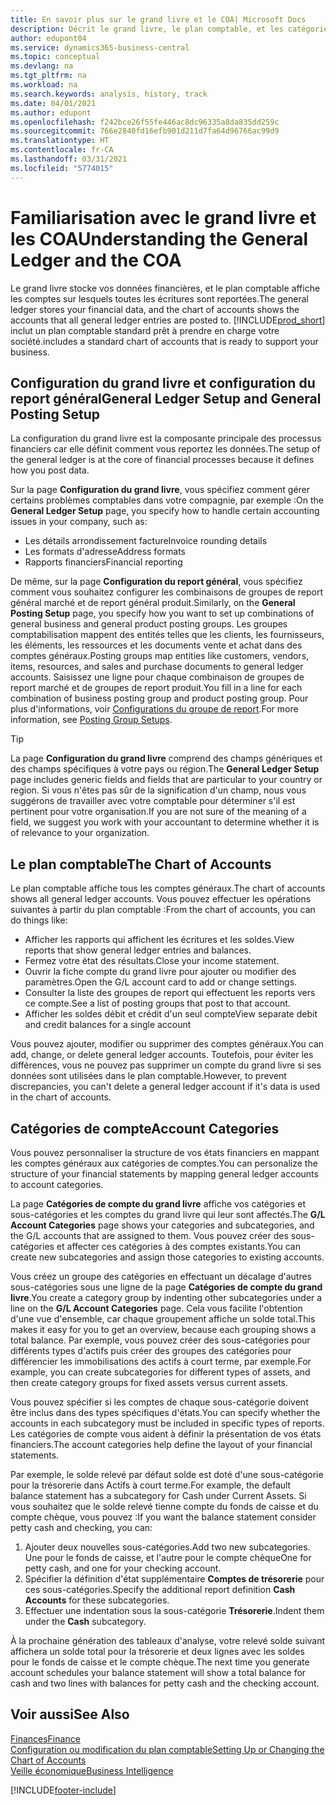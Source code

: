 ```yaml
---
title: En savoir plus sur le grand livre et le COA| Microsoft Docs
description: Décrit le grand livre, le plan comptable, et les catégories de compte.
author: edupont04
ms.service: dynamics365-business-central
ms.topic: conceptual
ms.devlang: na
ms.tgt_pltfrm: na
ms.workload: na
ms.search.keywords: analysis, history, track
ms.date: 04/01/2021
ms.author: edupont
ms.openlocfilehash: f242bce26f55fe446ac8dc96335a8da835dd259c
ms.sourcegitcommit: 766e2840fd16efb901d211d7fa64d96766ac99d9
ms.translationtype: HT
ms.contentlocale: fr-CA
ms.lasthandoff: 03/31/2021
ms.locfileid: "5774015"
---
```

# <a name="understanding-the-general-ledger-and-the-coa"></a><span data-ttu-id="d0241-103">Familiarisation avec le grand livre et les COA</span><span class="sxs-lookup"><span data-stu-id="d0241-103">Understanding the General Ledger and the COA</span></span>

<span data-ttu-id="d0241-104">Le grand livre stocke vos données financières, et le plan comptable affiche les comptes sur lesquels toutes les écritures sont reportées.</span><span class="sxs-lookup"><span data-stu-id="d0241-104">The general ledger stores your financial data, and the chart of accounts shows the accounts that all general ledger entries are posted to.</span></span> [!INCLUDE[prod_short](includes/prod_short.md)] <span data-ttu-id="d0241-105">inclut un plan comptable standard prêt à prendre en charge votre société.</span><span class="sxs-lookup"><span data-stu-id="d0241-105">includes a standard chart of accounts that is ready to support your business.</span></span>

## <a name="general-ledger-setup-and-general-posting-setup"></a><span data-ttu-id="d0241-106">Configuration du grand livre et configuration du report général</span><span class="sxs-lookup"><span data-stu-id="d0241-106">General Ledger Setup and General Posting Setup</span></span>

<span data-ttu-id="d0241-107">La configuration du grand livre est la composante principale des processus financiers car elle définit comment vous reportez les données.</span><span class="sxs-lookup"><span data-stu-id="d0241-107">The setup of the general ledger is at the core of financial processes because it defines how you post data.</span></span>  

<span data-ttu-id="d0241-108">Sur la page **Configuration du grand livre**, vous spécifiez comment gérer certains problèmes comptables dans votre compagnie, par exemple :</span><span class="sxs-lookup"><span data-stu-id="d0241-108">On the **General Ledger Setup** page, you specify how to handle certain accounting issues in your company, such as:</span></span>  

* <span data-ttu-id="d0241-109">Les détails arrondissement facture</span><span class="sxs-lookup"><span data-stu-id="d0241-109">Invoice rounding details</span></span>  
* <span data-ttu-id="d0241-110">Les formats d'adresse</span><span class="sxs-lookup"><span data-stu-id="d0241-110">Address formats</span></span>  
* <span data-ttu-id="d0241-111">Rapports financiers</span><span class="sxs-lookup"><span data-stu-id="d0241-111">Financial reporting</span></span>  

<span data-ttu-id="d0241-112">De même, sur la page **Configuration du report général**, vous spécifiez comment vous souhaitez configurer les combinaisons de groupes de report général marché et de report général produit.</span><span class="sxs-lookup"><span data-stu-id="d0241-112">Similarly, on the **General Posting Setup** page, you specify how you want to set up combinations of general business and general product posting groups.</span></span> <span data-ttu-id="d0241-113">Les groupes comptabilisation mappent des entités telles que les clients, les fournisseurs, les éléments, les ressources et les documents vente et achat dans des comptes généraux.</span><span class="sxs-lookup"><span data-stu-id="d0241-113">Posting groups map entities like customers, vendors, items, resources, and sales and purchase documents to general ledger accounts.</span></span> <span data-ttu-id="d0241-114">Saisissez une ligne pour chaque combinaison de groupes de report marché et de groupes de report produit.</span><span class="sxs-lookup"><span data-stu-id="d0241-114">You fill in a line for each combination of business posting group and product posting group.</span></span> <span data-ttu-id="d0241-115">Pour plus d'informations, voir [Configurations du groupe de report](finance-posting-groups.md).</span><span class="sxs-lookup"><span data-stu-id="d0241-115">For more information, see [Posting Group Setups](finance-posting-groups.md).</span></span>  

> [!TIP]
> <span data-ttu-id="d0241-116">La page **Configuration du grand livre** comprend des champs génériques et des champs spécifiques à votre pays ou région.</span><span class="sxs-lookup"><span data-stu-id="d0241-116">The **General Ledger Setup** page includes generic fields and fields that are particular to your country or region.</span></span> <span data-ttu-id="d0241-117">Si vous n'êtes pas sûr de la signification d'un champ, nous vous suggérons de travailler avec votre comptable pour déterminer s'il est pertinent pour votre organisation.</span><span class="sxs-lookup"><span data-stu-id="d0241-117">If you are not sure of the meaning of a field, we suggest you work with your accountant to determine whether it is of relevance to your organization.</span></span>  

## <a name="the-chart-of-accounts"></a><span data-ttu-id="d0241-118">Le plan comptable</span><span class="sxs-lookup"><span data-stu-id="d0241-118">The Chart of Accounts</span></span>

<span data-ttu-id="d0241-119">Le plan comptable affiche tous les comptes généraux.</span><span class="sxs-lookup"><span data-stu-id="d0241-119">The chart of accounts shows all general ledger accounts.</span></span> <span data-ttu-id="d0241-120">Vous pouvez effectuer les opérations suivantes à partir du plan comptable :</span><span class="sxs-lookup"><span data-stu-id="d0241-120">From the chart of accounts, you can do things like:</span></span>  

* <span data-ttu-id="d0241-121">Afficher les rapports qui affichent les écritures et les soldes.</span><span class="sxs-lookup"><span data-stu-id="d0241-121">View reports that show general ledger entries and balances.</span></span>  
* <span data-ttu-id="d0241-122">Fermez votre état des résultats.</span><span class="sxs-lookup"><span data-stu-id="d0241-122">Close your income statement.</span></span>  
* <span data-ttu-id="d0241-123">Ouvrir la fiche compte du grand livre pour ajouter ou modifier des paramètres.</span><span class="sxs-lookup"><span data-stu-id="d0241-123">Open the G/L account card to add or change settings.</span></span>  
* <span data-ttu-id="d0241-124">Consulter la liste des groupes de report qui effectuent les reports vers ce compte.</span><span class="sxs-lookup"><span data-stu-id="d0241-124">See a list of posting groups that post to that account.</span></span>
* <span data-ttu-id="d0241-125">Afficher les soldes débit et crédit d'un seul compte</span><span class="sxs-lookup"><span data-stu-id="d0241-125">View separate debit and credit balances for a single account</span></span>  

<span data-ttu-id="d0241-126">Vous pouvez ajouter, modifier ou supprimer des comptes généraux.</span><span class="sxs-lookup"><span data-stu-id="d0241-126">You can add, change, or delete general ledger accounts.</span></span> <span data-ttu-id="d0241-127">Toutefois, pour éviter les différences, vous ne pouvez pas supprimer un compte du grand livre si ses données sont utilisées dans le plan comptable.</span><span class="sxs-lookup"><span data-stu-id="d0241-127">However, to prevent discrepancies, you can't delete a general ledger account if it's data is used in the chart of accounts.</span></span>  

## <a name="account-categories"></a><span data-ttu-id="d0241-128">Catégories de compte</span><span class="sxs-lookup"><span data-stu-id="d0241-128">Account Categories</span></span>

<span data-ttu-id="d0241-129">Vous pouvez personnaliser la structure de vos états financiers en mappant les comptes généraux aux catégories de comptes.</span><span class="sxs-lookup"><span data-stu-id="d0241-129">You can personalize the structure of your financial statements by mapping general ledger accounts to account categories.</span></span>  

<span data-ttu-id="d0241-130">La page **Catégories de compte du grand livre** affiche vos catégories et sous-catégories et les comptes du grand livre qui leur sont affectés.</span><span class="sxs-lookup"><span data-stu-id="d0241-130">The **G/L Account Categories** page shows your categories and subcategories, and the G/L accounts that are assigned to them.</span></span> <span data-ttu-id="d0241-131">Vous pouvez créer des sous-catégories et affecter ces catégories à des comptes existants.</span><span class="sxs-lookup"><span data-stu-id="d0241-131">You can create new subcategories and assign those categories to existing accounts.</span></span>  

<span data-ttu-id="d0241-132">Vous créez un groupe des catégories en effectuant un décalage d'autres sous-catégories sous une ligne de la page **Catégories de compte du grand livre**.</span><span class="sxs-lookup"><span data-stu-id="d0241-132">You create a category group by indenting other subcategories under a line on the **G/L Account Categories** page.</span></span> <span data-ttu-id="d0241-133">Cela vous facilite l'obtention d'une vue d'ensemble, car chaque groupement affiche un solde total.</span><span class="sxs-lookup"><span data-stu-id="d0241-133">This makes it easy for you to get an overview, because each grouping shows a total balance.</span></span> <span data-ttu-id="d0241-134">Par exemple, vous pouvez créer des sous-catégories pour différents types d'actifs puis créer des groupes des catégories pour différencier les immobilisations des actifs à court terme, par exemple.</span><span class="sxs-lookup"><span data-stu-id="d0241-134">For example, you can create subcategories for different types of assets, and then create category groups for fixed assets versus current assets.</span></span>  

<span data-ttu-id="d0241-135">Vous pouvez spécifier si les comptes de chaque sous-catégorie doivent être inclus dans des types spécifiques d'états.</span><span class="sxs-lookup"><span data-stu-id="d0241-135">You can specify whether the accounts in each subcategory must be included in specific types of reports.</span></span> <span data-ttu-id="d0241-136">Les catégories de compte vous aident à définir la présentation de vos états financiers.</span><span class="sxs-lookup"><span data-stu-id="d0241-136">The account categories help define the layout of your financial statements.</span></span>  

<span data-ttu-id="d0241-137">Par exemple, le solde relevé par défaut solde est doté d'une sous-catégorie pour la trésorerie dans Actifs à court terme.</span><span class="sxs-lookup"><span data-stu-id="d0241-137">For example, the default balance statement has a subcategory for Cash under Current Assets.</span></span> <span data-ttu-id="d0241-138">Si vous souhaitez que le solde relevé tienne compte du fonds de caisse et du compte chèque, vous pouvez :</span><span class="sxs-lookup"><span data-stu-id="d0241-138">If you want the balance statement consider petty cash and checking, you can:</span></span>  

1. <span data-ttu-id="d0241-139">Ajouter deux nouvelles sous-catégories.</span><span class="sxs-lookup"><span data-stu-id="d0241-139">Add two new subcategories.</span></span> <span data-ttu-id="d0241-140">Une pour le fonds de caisse, et l'autre pour le compte chèque</span><span class="sxs-lookup"><span data-stu-id="d0241-140">One for petty cash, and one for your checking account.</span></span>  
2. <span data-ttu-id="d0241-141">Spécifier la définition d'état supplémentaire **Comptes de trésorerie** pour ces sous-catégories.</span><span class="sxs-lookup"><span data-stu-id="d0241-141">Specify the additional report definition **Cash Accounts** for these subcategories.</span></span>  
3. <span data-ttu-id="d0241-142">Effectuer une indentation sous la sous-catégorie **Trésorerie**.</span><span class="sxs-lookup"><span data-stu-id="d0241-142">Indent them under the **Cash** subcategory.</span></span>  

<span data-ttu-id="d0241-143">À la prochaine génération des tableaux d'analyse, votre relevé solde suivant affichera un solde total pour la trésorerie et deux lignes avec les soldes pour le fonds de caisse et le compte chèque.</span><span class="sxs-lookup"><span data-stu-id="d0241-143">The next time you generate account schedules your balance statement will show a total balance for cash and two lines with balances for petty cash and the checking account.</span></span>  

## <a name="see-also"></a><span data-ttu-id="d0241-144">Voir aussi</span><span class="sxs-lookup"><span data-stu-id="d0241-144">See Also</span></span>

[<span data-ttu-id="d0241-145">Finances</span><span class="sxs-lookup"><span data-stu-id="d0241-145">Finance</span></span>](finance.md)  
[<span data-ttu-id="d0241-146">Configuration ou modification du plan comptable</span><span class="sxs-lookup"><span data-stu-id="d0241-146">Setting Up or Changing the Chart of Accounts</span></span>](finance-setup-chart-accounts.md)  
[<span data-ttu-id="d0241-147">Veille économique</span><span class="sxs-lookup"><span data-stu-id="d0241-147">Business Intelligence</span></span>](bi.md)  


[!INCLUDE[footer-include](includes/footer-banner.md)]